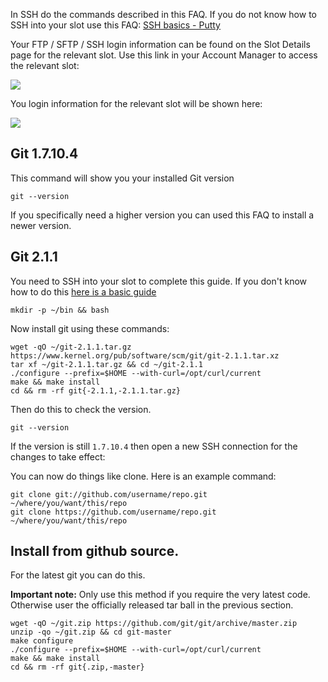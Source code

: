 
In SSH do the commands described in this FAQ. If you do not know how to SSH into your slot use this FAQ: [SSH basics - Putty](https://www.feralhosting.com/faq/view?question=12)

Your FTP / SFTP / SSH login information can be found on the Slot Details page for the relevant slot. Use this link in your Account Manager to access the relevant slot:

![](https://raw.github.com/feralhosting/feralfilehosting/master/Feral%20Wiki/0%20Generic/slot_detail_link.png)

You login information for the relevant slot will be shown here:

![](https://raw.github.com/feralhosting/feralfilehosting/master/Feral%20Wiki/0%20Generic/slot_detail_ssh.png)

Git 1.7.10.4
---

This command will show you your installed Git version

~~~
git --version
~~~

If you specifically need a higher version you can used this FAQ to install a newer version.

Git 2.1.1
---

You need to SSH into your slot to complete this guide. If you don't know how to do this [here is a basic guide](https://www.feralhosting.com/faq/view?question=12)

~~~
mkdir -p ~/bin && bash
~~~

Now install git using these commands:

~~~
wget -qO ~/git-2.1.1.tar.gz https://www.kernel.org/pub/software/scm/git/git-2.1.1.tar.xz
tar xf ~/git-2.1.1.tar.gz && cd ~/git-2.1.1
./configure --prefix=$HOME --with-curl=/opt/curl/current
make && make install
cd && rm -rf git{-2.1.1,-2.1.1.tar.gz}
~~~

Then do this to check the version.

~~~
git --version
~~~

If the version is still `1.7.10.4` then open a new SSH connection for the changes to take effect:

You can now do things like clone. Here is an example command:

~~~
git clone git://github.com/username/repo.git ~/where/you/want/this/repo
git clone https://github.com/username/repo.git ~/where/you/want/this/repo
~~~

Install from github source.
---

For the latest git you can do this.

**Important note:** Only use this method if you require the very latest code. Otherwise user the officially released tar ball in the previous section.

~~~
wget -qO ~/git.zip https://github.com/git/git/archive/master.zip
unzip -qo ~/git.zip && cd git-master
make configure
./configure --prefix=$HOME --with-curl=/opt/curl/current
make && make install
cd && rm -rf git{.zip,-master}
~~~



